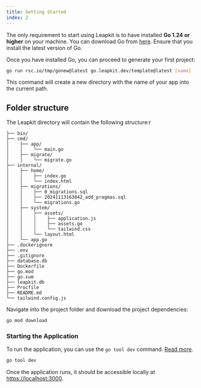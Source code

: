 ```yaml
---
title: Getting Started
index: 2
---
```


The only requirement to start using Leapkit is to have installed **Go 1.24 or higher** on your machine. You can download Go from [here](https://golang.org/dl/). Ensure that you install the latest version of Go.

Once you have installed Go, you can proceed to generate your first project:

```sh
go run rsc.io/tmp/gonew@latest go.leapkit.dev/template@latest [name]
```

This command will create a new directory with the name of your app into the current path.

## Folder structure

The Leapkit directory will contain the following structure:r

```text
├── bin/
├── cmd/
│    ├── app/
│    │    └── main.go
│    ├── migrate/
│    │    └── migrate.go
├── internal/
│    ├── home/
│    │    ├── index.go
│    │    └── index.html
│    ├── migrations/
│    │    ├── 0_migrations.sql
│    │    ├── 20241113163842_add_pragmas.sql
│    │    └── migrations.go
│    ├── system/
│    │    ├── assets/
│    │    │    ├── application.js
│    │    │    ├── assets.go
│    │    │    └── tailwind.css
│    │    └── layout.html
│    └── app.go
├── .dockerignore
├── .env
├── .gitignore
├── database.db
├── Dockerfile
├── go.mod
├── go.sum
├── leapkit.db
├── Procfile
├── README.md
└── tailwind.config.js
```




Navigate into the project folder and download the project dependencies:

```sh
go mod download
```

### Starting the Application

To run the application, you can use the `go tool dev` command. [Read more](/tools/serve.html).

```sh
go tool dev
```

Once the application runs, it should be accessible locally at [https://localhost:3000](https://localhost:3000).
